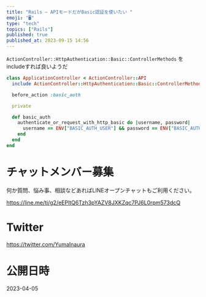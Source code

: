 ```yaml
---
title: "Rails – APIモードだがBasic認証を使いたい "
emoji: "🖥"
type: "tech"
topics: ["Rails"]
published: true
published_at: 2023-09-15 14:56
---
```


`ActionController::HttpAuthentication::Basic::ControllerMethods` をincludeすれば良いようだ

```rb
class ApplicationController < ActionController::API
  include ActionController::HttpAuthentication::Basic::ControllerMethods

  before_action :basic_auth

  private

  def basic_auth
    authenticate_or_request_with_http_basic do |username, password|
      username == ENV["BASIC_AUTH_USER"] && password == ENV["BASIC_AUTH_PASSWORD"]
    end
  end
end
```


# チャットメンバー募集


何か質問、悩み事、相談などあればLINEオープンチャットもご利用ください。

https://line.me/ti/g2/eEPltQ6Tzh3pYAZV8JXKZqc7PJ6L0rpm573dcQ


# Twitter

https://twitter.com/YumaInaura


# 公開日時

2023-04-05
